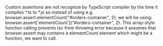 Custom assertions are not recognize by TypeScript compiler by the time it compiles *.ts to *.js so instead of using e.g.
  browser.assert.elementCount("#orders-container", 2);
we will be using:
  browser.assert['elementCount']("#orders-container", 2).
This array-style function calling prevents tsc from throwing error because it assumes that browser.assert may contains a elementCount element  which might be a function, we want to call.
